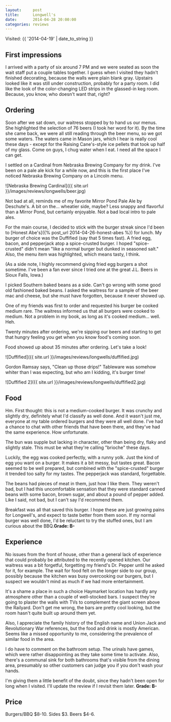 ```yaml
---
layout:     post
title:      Longwell's
date:       2014-04-28 20:00:00
categories: reviews
---
```


Visited: {{ '2014-04-19' | date_to_string }}

First impressions
-----------------

I arrived with a party of six around 7 PM and we were seated as soon the wait staff put a couple tables together. I guess when I visited they hadn't finished decorating, because the walls were plain blank gray. Upstairs looked like it was still under construction, probably for a party room. I did like the look of the color-changing LED strips in the glassed-in keg room. Because, you know, who doesn't want that, right?

Ordering
--------
Soon after we sat down, our waitress stopped by to hand us our menus. She highlighted the selection of 76 beers (I took her word for it). By the time she came back, we were all still reading through the beer menu, so we got some waters. The waters came in Mason jars, which I hear is really cool these days - except for the Raising Cane's-style ice pellets that took up half of my glass. Come on guys, I chug water when I eat. I need all the space I can get.

I settled on a Cardinal from Nebraska Brewing Company for my drink. I've been on a pale ale kick for a while now, and this is the first place I've noticed Nebraska Brewing Company on a Lincoln menu.

![Nebraska Brewing Cardinal]({{ site.url }}/images/reviews/longwells/beer.jpg)

Not bad at all, reminds me of my favorite Mirror Pond Pale Ale by Deschute's. A bit on the... wheatier side, maybe? Less snappy and flavorful than a Mirror Pond, but certainly enjoyable. Not a bad local intro to pale ales.

For the main course, I decided to stick with the burger streak since I'd been to [Honest Abe's]({% post_url 2014-04-26-honest-abes %}) for lunch. My burger of choice was the Duffified (say that 5 times fast). A fried egg, bacon, and pepperjack atop a spice-crusted burger. I hoped "spice-crusted" didn't mean "like a normal burger but dunked in seasoned salt." Also, the menu item was highlighted, which means tasty, I think.

(As a side note, I highly recommend giving fried egg burgers a shot sometime. I've been a fan ever since I tried one at the great J.L. Beers in Sioux Falls, Iowa.)

I picked Southern baked beans as a side. Can't go wrong with some good old fashioned baked beans. I asked the waitress for a sample of the beer mac and cheese, but she must have forgotten, because it never showed up.

One of my friends was first to order and requested his burger be cooked medium rare. The waitress informed us that all burgers were cooked to medium. Not a problem in my book, as long as it's cooked medium... well. Heh.

Twenty minutes after ordering, we're sipping our beers and starting to get that hungry feeling you get when you know food's coming soon. 

Food showed up about 35 minutes after ordering. Let's take a look!

![Duffified]({{ site.url }}/images/reviews/longwells/duffified.jpg)

Gordon Ramsay says, "Clean up those drips!" Tableware was somehow whiter than I was expecting, but who am I kidding, it's burger time!

![Duffified 2]({{ site.url }}/images/reviews/longwells/duffified2.jpg)

Food
----

Hm. First thought: this is not a medium-cooked burger. It was crunchy and slightly dry, definitely what I'd classify as well done. And it wasn't just me, everyone at my table ordered burgers and they were all well done. I've had a chance to chat with other friends that have been there, and they've had the same experience. How unfortunate.

The bun was supple but lacking in character, other than being dry, flaky and slightly stale. This must be what they're calling "brioche" these days.

Luckily, the egg was cooked perfectly, with a runny yolk. Just the kind of egg you want on a burger. It makes it a bit messy, but tastes great. Bacon seemed to be well prepared, but combined with the "spice-crusted" burger it trended too salty for my tastes. The pepperjack was standard, forgettable.

The beans had pieces of meat in them, just how I like them. They weren't bad, but I had this uncomfortable sensation that they were standard canned beans with some bacon, brown sugar, and about a pound of pepper added. Like I said, not bad, but I can't say I'd recommend them.

Breakfast was all that saved this burger. I hope these are just growing pains for Longwell's, and expect to taste better from them soon. If my normal burger was well done, I'd be reluctant to try the stuffed ones, but I am curious about the BBQ.**Grade: B-**

Experience
----------
No issues from the front of house, other than a general lack of experience that could probably be attributed to the recently opened kitchen. Our waitress was a bit forgetful, forgetting my friend's Dr. Pepper until he asked for it, for example. The wait for food felt on the longer side to our group, possibly because the kitchen was busy overcooking our burgers, but I suspect we wouldn't mind as much if we had more entertainment.

It's a shame a place in such a choice Haymarket location has hardly any atmosphere other than a couple of well-stocked bars. I suspect they're going to plaster the walls with TVs to complement the giant screen above the Railyard. Don't get me wrong, the bars are pretty cool looking, but the room hasn't quite built up around them yet. 

Also, I appreciate the family history of the English name and Union Jack and Revolutionary War references, but the food and drink is mostly American. Seems like a missed opportunity to me, considering the prevalence of similar food in the area.

I do have to comment on the bathroom setup. The urinals have games, which were rather disappointing as they take some time to activate. Also, there's a communal sink for both bathrooms that's visible from the dining area, presumably so other customers can judge you if you don't wash your hands.

I'm giving them a little benefit of the doubt, since they hadn't been open for long when I visited. I'll update the review if I revisit them later.
**Grade: B-**

Price
-----
Burgers/BBQ $8-10. Sides $3. Beers $4-6.